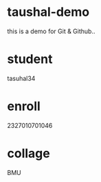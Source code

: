 # taushal-demo
this is a demo for Git &amp; Github..

# student 
tasuhal34

# enroll 
2327010701046

# collage 
BMU